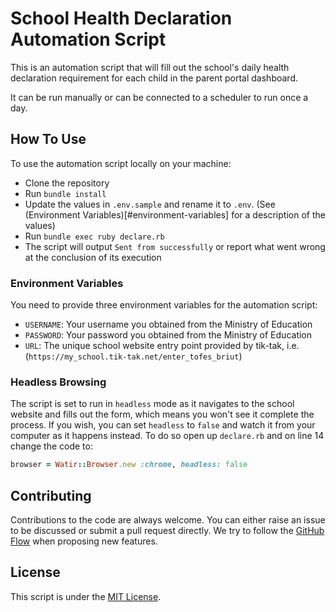 # School Health Declaration Automation Script

This is an automation script that will fill out the school's daily health declaration requirement for each child in the parent portal dashboard.

It can be run manually or can be connected to a scheduler to run once a day.

## How To Use

To use the automation script locally on your machine:

* Clone the repository
* Run `bundle install`
* Update the values in `.env.sample` and rename it to `.env`. (See (Environment Variables)[#environment-variables] for a description of the values)
* Run `bundle exec ruby declare.rb`
* The script will output `Sent from successfully` or report what went wrong at the conclusion of its execution

### Environment Variables

You need to provide three environment variables for the automation script:

* `USERNAME`: Your username you obtained from the Ministry of Education
* `PASSWORD`: Your password you obtained from the Ministry of Education
* `URL`: The unique school website entry point provided by tik-tak, i.e. (`https://my_school.tik-tak.net/enter_tofes_briut`)

### Headless Browsing

The script is set to run in `headless` mode as it navigates to the school website and fills out the form, which means you won't see it complete the process. If you wish, you can set `headless` to `false` and watch it from your computer as it happens instead. To do so open up `declare.rb` and on line 14 change the code to:

```ruby
browser = Watir::Browser.new :chrome, headless: false
```

## Contributing

Contributions to the code are always welcome. You can either raise an issue to be discussed or submit a pull request directly. We try to follow the [GitHub Flow](https://guides.github.com/introduction/flow/) when proposing new features.

## License

This script is under the [MIT License](LICENSE.txt).

